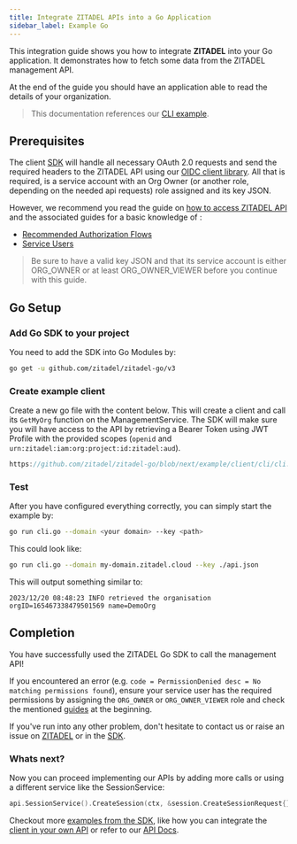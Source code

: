```yaml
---
title: Integrate ZITADEL APIs into a Go Application
sidebar_label: Example Go
---
```


This integration guide shows you how to integrate **ZITADEL** into your Go application.
It demonstrates how to fetch some data from the ZITADEL management API.

At the end of the guide you should have an application able to read the details of your organization.

> This documentation references our [CLI example](https://github.com/zitadel/zitadel-go/blob/next/example/client/cli/cli.go).

## Prerequisites

The client [SDK](https://github.com/zitadel/zitadel-go) will handle all necessary OAuth 2.0 requests and send the required headers to the ZITADEL API using our [OIDC client library](https://github.com/zitadel/oidc).
All that is required, is a service account with an Org Owner (or another role, depending on the needed api requests) role assigned and its key JSON.

However, we recommend you read the guide on [how to access ZITADEL API](../../guides/integrate/access-zitadel-apis) and the associated guides for a basic knowledge of :
 - [Recommended Authorization Flows](/docs/guides/integrate/login/oidc/oauth-recommended-flows)
 - [Service Users](../../guides/integrate/service-users/authenticate-service-users)

> Be sure to have a valid key JSON and that its service account is either ORG_OWNER or at least ORG_OWNER_VIEWER before you continue with this guide.

## Go Setup

### Add Go SDK to your project

You need to add the SDK into Go Modules by:

```bash
go get -u github.com/zitadel/zitadel-go/v3
```

### Create example client

Create a new go file with the content below. This will create a client and call its `GetMyOrg` function on the ManagementService.
The SDK will make sure you will have access to the API by retrieving a Bearer Token using JWT Profile with the provided scopes (`openid` and `urn:zitadel:iam:org:project:id:zitadel:aud`).

```go reference
https://github.com/zitadel/zitadel-go/blob/next/example/client/cli/cli.go
```

### Test

After you have configured everything correctly, you can simply start the example by:

```bash
go run cli.go --domain <your domain> --key <path>
```

This could look like:

```bash
go run cli.go --domain my-domain.zitadel.cloud --key ./api.json
```

This will output something similar to:

```
2023/12/20 08:48:23 INFO retrieved the organisation orgID=165467338479501569 name=DemoOrg
```

## Completion

You have successfully used the ZITADEL Go SDK to call the management API!

If you encountered an error (e.g. `code = PermissionDenied desc = No matching permissions found`), 
ensure your service user has the required permissions by assigning the `ORG_OWNER` or `ORG_OWNER_VIEWER` role
and check the mentioned [guides](#prerequisites) at the beginning.

If you've run into any other problem, don't hesitate to contact us or raise an issue on [ZITADEL](https://github.com/zitadel/zitadel/issues) or in the [SDK](https://github.com/zitadel/zitadel-go/issues).

### Whats next?

Now you can proceed implementing our APIs by adding more calls or using a different service like the SessionService:

```go
api.SessionService().CreateSession(ctx, &session.CreateSessionRequest{})
```
Checkout more [examples from the SDK](https://github.com/zitadel/zitadel-go/blob/next/example),
like how you can integrate the [client in your own API](https://github.com/zitadel/zitadel-go/blob/next/example/api/client/main.go)
or refer to our [API Docs](/apis/introduction).

